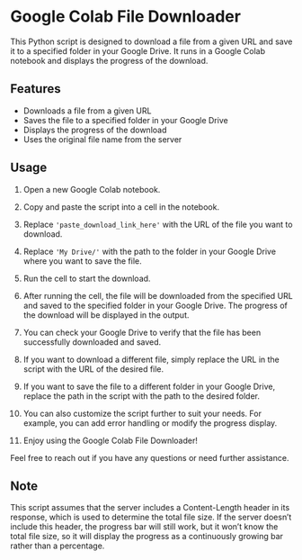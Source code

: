 # Google Colab File Downloader

This Python script is designed to download a file from a given URL and save it to a specified folder in your Google Drive. It runs in a Google Colab notebook and displays the progress of the download.

## Features

- Downloads a file from a given URL
- Saves the file to a specified folder in your Google Drive
- Displays the progress of the download
- Uses the original file name from the server

## Usage

1. Open a new Google Colab notebook.
2. Copy and paste the script into a cell in the notebook.
3. Replace `'paste_download_link_here'` with the URL of the file you want to download.
4. Replace `'My Drive/'` with the path to the folder in your Google Drive where you want to save the file.
5. Run the cell to start the download.

6. After running the cell, the file will be downloaded from the specified URL and saved to the specified folder in your Google Drive. The progress of the download will be displayed in the output.

7. You can check your Google Drive to verify that the file has been successfully downloaded and saved.

8. If you want to download a different file, simply replace the URL in the script with the URL of the desired file.

9. If you want to save the file to a different folder in your Google Drive, replace the path in the script with the path to the desired folder.

10. You can also customize the script further to suit your needs. For example, you can add error handling or modify the progress display.

11. Enjoy using the Google Colab File Downloader!

Feel free to reach out if you have any questions or need further assistance.

## Note

This script assumes that the server includes a Content-Length header in its response, which is used to determine the total file size. If the server doesn’t include this header, the progress bar will still work, but it won’t know the total file size, so it will display the progress as a continuously growing bar rather than a percentage.